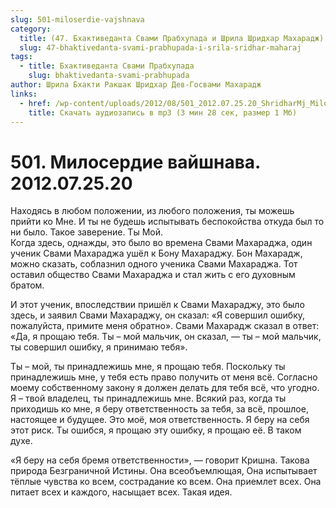 ```yaml
---
slug: 501-miloserdie-vajshnava
category:
  title: (47. Бхактиведанта Свами Прабхупада и Шрила Шридхар Махарадж)
  slug: 47-bhaktivedanta-svami-prabhupada-i-srila-sridhar-maharaj
tags:
  - title: Бхактиведанта Свами Прабхупада
    slug: bhaktivedanta-svami-prabhupada
author: Шрила Бхакти Ракшак Шридхар Дев-Госвами Махарадж
links:
  - href: /wp-content/uploads/2012/08/501_2012.07.25.20_ShridharMj_Miloserdiye_Vaishnava.mp3
    title: Скачать аудиозапись в mp3 (3 мин 28 сек, размер 1 Мб)
---
```


# 501. Милосердие вайшнава. 2012.07.25.20

Находясь в любом положении, из любого положения, ты можешь прийти ко Мне. И ты не будешь испытывать беспокойства откуда был то ни было. Такое заверение. Ты Мой.\
Когда здесь, однажды, это было во времена Свами Махараджа, один ученик Свами Махараджа ушёл к Бону Махараджу. Бон Махарадж, можно сказать, соблазнил одного ученика Свами Махараджа. Тот оставил общество Свами Махараджа и стал жить с его духовным братом.

И этот ученик, впоследствии пришёл к Свами Махараджу, это было здесь, и заявил Свами Махараджу, он сказал: «Я совершил ошибку, пожалуйста, примите меня обратно». Свами Махарадж сказал в ответ: «Да, я прощаю тебя. Ты – мой мальчик, он сказал, — ты – мой мальчик, ты совершил ошибку, я принимаю тебя».

Ты – мой, ты принадлежишь мне, я прощаю тебя. Поскольку ты принадлежишь мне, у тебя есть право получить от меня всё. Согласно моему собственному закону я должен делать для тебя всё, что угодно. Я – твой владелец, ты принадлежишь мне. Всякий раз, когда ты приходишь ко мне, я беру ответственность за тебя, за всё, прошлое, настоящее и будущее. Это моё, моя ответственность. Я беру на себя этот риск. Ты ошибся, я прощаю эту ошибку, я прощаю её. В таком духе.

«Я беру на себя бремя ответственности», — говорит Кришна. Такова природа Безграничной Истины. Она всеобъемлющая, Она испытывает тёплые чувства ко всем, сострадание ко всем. Она приемлет всех. Она питает всех и каждого, насыщает всех. Такая идея.

